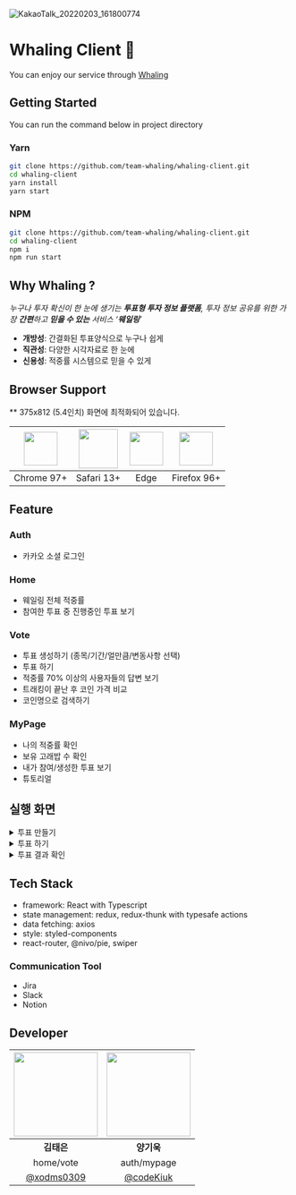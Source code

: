 ![KakaoTalk_20220203_161800774](https://user-images.githubusercontent.com/55427367/152744001-27e3621f-ba6b-4ef8-b6a4-0911099e3fb4.png)

# Whaling Client 🐳

You can enjoy our service through [Whaling](https://whaling.co.kr)

## Getting Started

You can run the command below in project directory

### Yarn

```bash
git clone https://github.com/team-whaling/whaling-client.git
cd whaling-client
yarn install 
yarn start
```

### NPM

```bash
git clone https://github.com/team-whaling/whaling-client.git
cd whaling-client
npm i
npm run start
```

## Why Whaling ?

*누구나 투자 확신이 한 눈에 생기는 **투표형 투자 정보 플랫폼**, 투자 정보 공유를 위한 가장 **간편**하고 **믿을 수 있는** 서비스 ‘**웨일링**’*

- **개방성**: 간결화된 투표양식으로 누구나 쉽게
- **직관성**: 다양한 시각자료로 한 눈에
- **신용성**: 적중률 시스템으로 믿을 수 있게

## Browser Support

** 375x812 (5.4인치) 화면에 최적화되어 있습니다. 

|<img src="https://user-images.githubusercontent.com/55427367/152744505-81318110-0dc7-4d4d-97fa-87487db63f15.png" width=60px>|<img src="https://user-images.githubusercontent.com/55427367/152744563-2880b683-32f7-43ef-b2b8-5636c6311f37.jpg" width=70px>|<img src="https://user-images.githubusercontent.com/55427367/152744578-4af411ed-732a-49ce-9596-cebeacfe1e84.png" width=60px>|<img src="https://user-images.githubusercontent.com/55427367/152744588-3943da38-561f-47c1-a4ab-339e8ede1117.png" width=60px>|
|:---:|:---:|:---:|:---:|
|Chrome 97+|Safari 13+|Edge|Firefox 96+|

## Feature

### Auth
- 카카오 소셜 로그인

### Home
- 웨일링 전체 적중률
- 참여한 투표 중 진행중인 투표 보기

### Vote
- 투표 생성하기 (종목/기간/얼만큼/변동사항 선택)
- 투표 하기
- 적중률 70% 이상의 사용자들의 답변 보기
- 트래킹이 끝난 후 코인 가격 비교
- 코인명으로 검색하기

### MyPage
- 나의 적중률 확인
- 보유 고래밥 수 확인
- 내가 참여/생성한 투표 보기
- 튜토리얼

## 실행 화면
<details>
<summary>투표 만들기</summary>
<div markdown="1">
<img src="https://user-images.githubusercontent.com/55427367/152746771-779a5c6b-ee4d-4d3f-af90-53e48acc2cc0.gif" width=375px>
</div>
</details>

<details>
<summary>투표 하기</summary>
<div markdown="1">
<img src="https://user-images.githubusercontent.com/55427367/152746828-e0e2b24b-967f-4023-bbee-5426316d95ac.gif" width=375px>
</div>
</details>

<details>
<summary>투표 결과 확인</summary>
<div markdown="1">
<img src="https://user-images.githubusercontent.com/55427367/152746491-880f47f1-d036-408b-9913-c3444a3686c0.gif" width=375px>
</div>
</details>

## Tech Stack

- framework: React with Typescript
- state management: redux, redux-thunk with typesafe actions
- data fetching: axios
- style: styled-components
- react-router, @nivo/pie, swiper

### Communication Tool
- Jira
- Slack
- Notion

## Developer
|<img src="https://avatars.githubusercontent.com/u/55427367?v=4" width=150px> |<img src="https://avatars.githubusercontent.com/u/67326401?v=4" width=150px>|
|:---:|:---:|
|<b>김태은</b>|<b>양기욱</b>|
|home/vote|auth/mypage|
|[@xodms0309](http://github.com/xodms0309)|[@codeKiuk](http://github.com/codeKiuk)|

